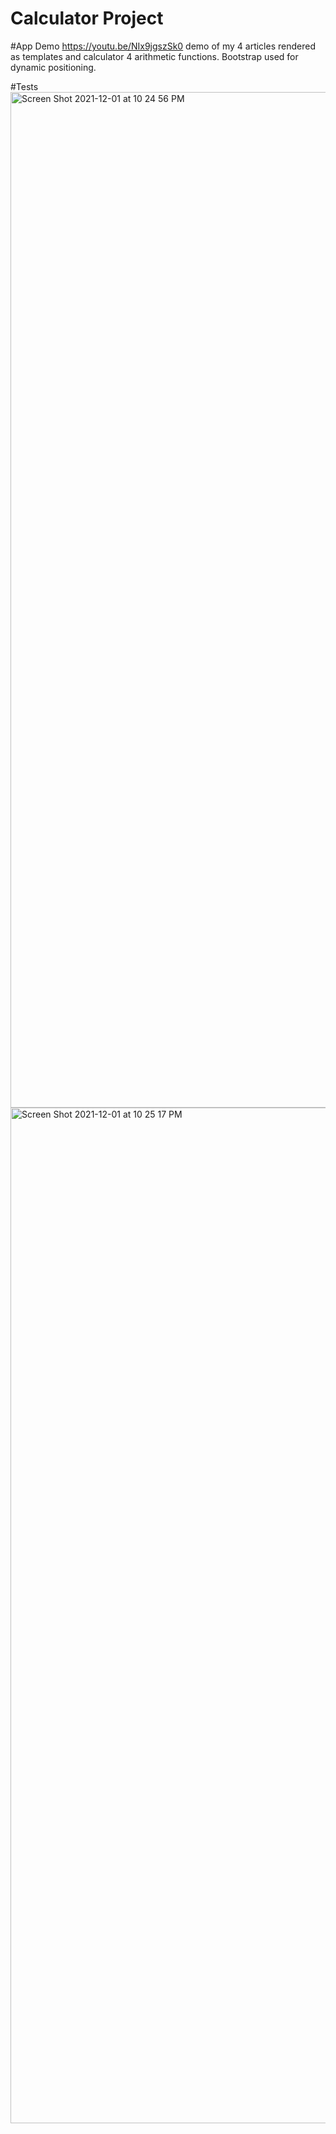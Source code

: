 # Calculator Project
#App Demo
https://youtu.be/NIx9jgszSk0
demo of my 4 articles rendered as templates and calculator 4 arithmetic functions. Bootstrap used for dynamic positioning.




#Tests
<img width="1625" alt="Screen Shot 2021-12-01 at 10 24 56 PM" src="https://user-images.githubusercontent.com/33039967/144352305-2743bd10-79d2-454a-927e-3734b48899b4.png">
<img width="1625" alt="Screen Shot 2021-12-01 at 10 25 17 PM" src="https://user-images.githubusercontent.com/33039967/144352345-4432e373-6f95-4a17-8d90-436199d9c633.png">
